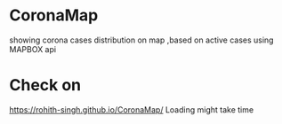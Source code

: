 # CoronaMap
showing corona cases distribution on map ,based on  active cases using MAPBOX api
# Check on 
<a><href>https://rohith-singh.github.io/CoronaMap/</href><a>
Loading might take time
